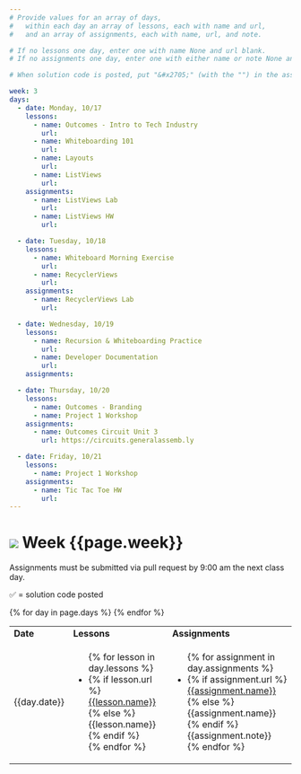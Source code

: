 ```yaml
---
# Provide values for an array of days,
#   within each day an array of lessons, each with name and url,
#   and an array of assignments, each with name, url, and note.

# If no lessons one day, enter one with name None and url blank.
# If no assignments one day, enter one with either name or note None and url blank.

# When solution code is posted, put "&#x2705;" (with the "") in the assignment's note.

week: 3
days:
  - date: Monday, 10/17
    lessons:
      - name: Outcomes - Intro to Tech Industry
        url: 
      - name: Whiteboarding 101
        url: 
      - name: Layouts
        url: 
      - name: ListViews
        url: 
    assignments:
      - name: ListViews Lab
        url: 
      - name: ListViews HW
        url: 

  - date: Tuesday, 10/18
    lessons:
      - name: Whiteboard Morning Exercise
        url: 
      - name: RecyclerViews
        url: 
    assignments:
      - name: RecyclerViews Lab
        url: 

  - date: Wednesday, 10/19
    lessons:
      - name: Recursion & Whiteboarding Practice
        url: 
      - name: Developer Documentation
        url: 
    assignments:

  - date: Thursday, 10/20
    lessons:
      - name: Outcomes - Branding
      - name: Project 1 Workshop
    assignments:
      - name: Outcomes Circuit Unit 3
        url: https://circuits.generalassemb.ly

  - date: Friday, 10/21
    lessons:
      - name: Project 1 Workshop
    assignments:
      - name: Tic Tac Toe HW
        url: 
---
```


# ![](https://ga-dash.s3.amazonaws.com/production/assets/logo-9f88ae6c9c3871690e33280fcf557f33.png) Week {{page.week}}

Assignments must be submitted via pull request by 9:00 am the next class day.

&#x2705; = solution code posted

<table>
<tr><td><b>Date</b></td><td><b>Lessons</b></td><td><b>Assignments</b></td></tr>
{% for day in page.days %}
  <tr>
    <td>{{day.date}}</td>
    <td><ul>{% for lesson in day.lessons %}
      <li>{% if lesson.url %}
        <a href="{{lesson.url}}">{{lesson.name}}</a>
      {% else %}
        {{lesson.name}}
      {% endif %}</li>
    {% endfor %}</ul></td>
    <td><ul>{% for assignment in day.assignments %}
      <li>{% if assignment.url %}
        <a href="{{assignment.url}}">{{assignment.name}}</a>
      {% else %}
        {{assignment.name}}
      {% endif %}{{assignment.note}}</li>
    {% endfor %}</ul></td>
  </tr>
{% endfor %}
</table>
